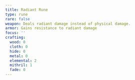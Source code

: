 ```yaml
---
title: Radiant Rune
type: rune
rare: false
weapon: Deals radiant damage instead of physical damage.
armor: Gains resistance to radiant damage
focus: ''
crafting:
  wood: 0
  cloth: 0
  hide: 0
  metal: 0
  elemental: 2
  mithril: 1
  fade: 0
---
```


